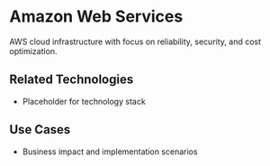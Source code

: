 # Amazon Web Services

AWS cloud infrastructure with focus on reliability, security, and cost optimization.

## Related Technologies
- Placeholder for technology stack

## Use Cases
- Business impact and implementation scenarios
